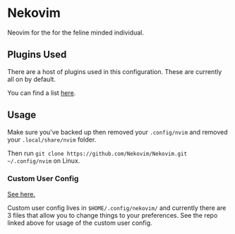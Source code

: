 # Nekovim
Neovim for the for the feline minded individual.

## Plugins Used
There are a host of plugins used in this configuration. These are currently all on by default.

You can find a list [here](https://github.com/NiamhFerns/nvim/wiki/Modules).

## Usage
Make sure you've backed up then removed your `.config/nvim` and removed your `.local/share/nvim` folder.

Then run `git clone https://github.com/Nekovim/Nekovim.git ~/.config/nvim` on Linux.

### Custom User Config
[See here.](https://github.com/Nekovim/nekovim-user-config)

Custom user config lives in `$HOME/.config/nekovim/` and currently there are 3 files that allow you to change things to your preferences. See the repo linked above for usage of the custom user config.
